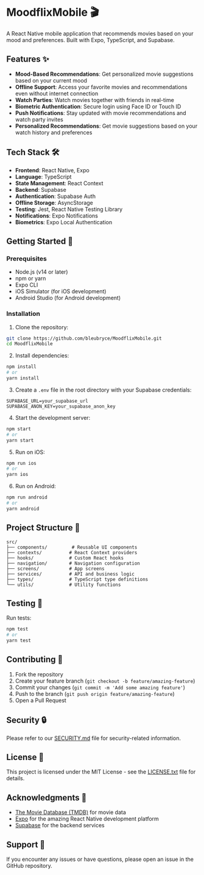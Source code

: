 # MoodflixMobile 🎬

A React Native mobile application that recommends movies based on your mood and preferences. Built with Expo, TypeScript, and Supabase.

## Features ✨

- **Mood-Based Recommendations**: Get personalized movie suggestions based on your current mood
- **Offline Support**: Access your favorite movies and recommendations even without internet connection
- **Watch Parties**: Watch movies together with friends in real-time
- **Biometric Authentication**: Secure login using Face ID or Touch ID
- **Push Notifications**: Stay updated with movie recommendations and watch party invites
- **Personalized Recommendations**: Get movie suggestions based on your watch history and preferences

## Tech Stack 🛠️

- **Frontend**: React Native, Expo
- **Language**: TypeScript
- **State Management**: React Context
- **Backend**: Supabase
- **Authentication**: Supabase Auth
- **Offline Storage**: AsyncStorage
- **Testing**: Jest, React Native Testing Library
- **Notifications**: Expo Notifications
- **Biometrics**: Expo Local Authentication

## Getting Started 🚀

### Prerequisites

- Node.js (v14 or later)
- npm or yarn
- Expo CLI
- iOS Simulator (for iOS development)
- Android Studio (for Android development)

### Installation

1. Clone the repository:
```bash
git clone https://github.com/bleubryce/MoodflixMobile.git
cd MoodflixMobile
```

2. Install dependencies:
```bash
npm install
# or
yarn install
```

3. Create a `.env` file in the root directory with your Supabase credentials:
```env
SUPABASE_URL=your_supabase_url
SUPABASE_ANON_KEY=your_supabase_anon_key
```

4. Start the development server:
```bash
npm start
# or
yarn start
```

5. Run on iOS:
```bash
npm run ios
# or
yarn ios
```

6. Run on Android:
```bash
npm run android
# or
yarn android
```

## Project Structure 📁

```
src/
├── components/         # Reusable UI components
├── contexts/          # React Context providers
├── hooks/             # Custom React hooks
├── navigation/        # Navigation configuration
├── screens/           # App screens
├── services/          # API and business logic
├── types/             # TypeScript type definitions
└── utils/             # Utility functions
```

## Testing 🧪

Run tests:
```bash
npm test
# or
yarn test
```

## Contributing 🤝

1. Fork the repository
2. Create your feature branch (`git checkout -b feature/amazing-feature`)
3. Commit your changes (`git commit -m 'Add some amazing feature'`)
4. Push to the branch (`git push origin feature/amazing-feature`)
5. Open a Pull Request

## Security 🔒

Please refer to our [SECURITY.md](SECURITY.md) file for security-related information.

## License 📄

This project is licensed under the MIT License - see the [LICENSE.txt](LICENSE.txt) file for details.

## Acknowledgments 🙏

- [The Movie Database (TMDB)](https://www.themoviedb.org/) for movie data
- [Expo](https://expo.dev/) for the amazing React Native development platform
- [Supabase](https://supabase.io/) for the backend services

## Support 💬

If you encounter any issues or have questions, please open an issue in the GitHub repository.
